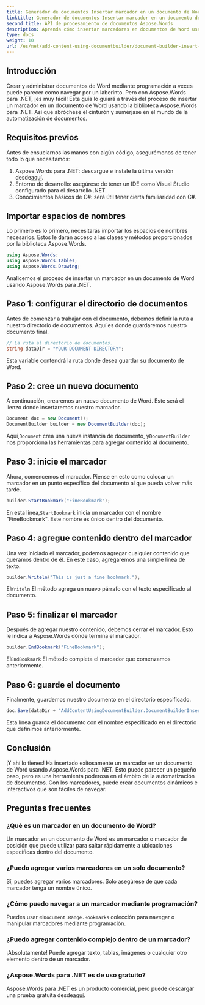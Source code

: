 ```yaml
---
title: Generador de documentos Insertar marcador en un documento de Word
linktitle: Generador de documentos Insertar marcador en un documento de Word
second_title: API de procesamiento de documentos Aspose.Words
description: Aprenda cómo insertar marcadores en documentos de Word usando Aspose.Words para .NET con esta guía detallada paso a paso. Perfecto para la automatización de documentos.
type: docs
weight: 10
url: /es/net/add-content-using-documentbuilder/document-builder-insert-bookmark/
---
```

## Introducción

Crear y administrar documentos de Word mediante programación a veces puede parecer como navegar por un laberinto. Pero con Aspose.Words para .NET, ¡es muy fácil! Esta guía lo guiará a través del proceso de insertar un marcador en un documento de Word usando la biblioteca Aspose.Words para .NET. Así que abróchese el cinturón y sumérjase en el mundo de la automatización de documentos.

## Requisitos previos

Antes de ensuciarnos las manos con algún código, asegurémonos de tener todo lo que necesitamos:

1.  Aspose.Words para .NET: descargue e instale la última versión desde[aquí](https://releases.aspose.com/words/net/).
2. Entorno de desarrollo: asegúrese de tener un IDE como Visual Studio configurado para el desarrollo .NET.
3. Conocimientos básicos de C#: será útil tener cierta familiaridad con C#.

## Importar espacios de nombres

Lo primero es lo primero, necesitarás importar los espacios de nombres necesarios. Estos le darán acceso a las clases y métodos proporcionados por la biblioteca Aspose.Words.

```csharp
using Aspose.Words;
using Aspose.Words.Tables;
using Aspose.Words.Drawing;
```

Analicemos el proceso de insertar un marcador en un documento de Word usando Aspose.Words para .NET.

## Paso 1: configurar el directorio de documentos

Antes de comenzar a trabajar con el documento, debemos definir la ruta a nuestro directorio de documentos. Aquí es donde guardaremos nuestro documento final.

```csharp
// La ruta al directorio de documentos.
string dataDir = "YOUR DOCUMENT DIRECTORY";
```

Esta variable contendrá la ruta donde desea guardar su documento de Word.

## Paso 2: cree un nuevo documento

A continuación, crearemos un nuevo documento de Word. Este será el lienzo donde insertaremos nuestro marcador.

```csharp
Document doc = new Document();
DocumentBuilder builder = new DocumentBuilder(doc);
```

 Aquí,`Document` crea una nueva instancia de documento, y`DocumentBuilder` nos proporciona las herramientas para agregar contenido al documento.

## Paso 3: inicie el marcador

Ahora, comencemos el marcador. Piense en esto como colocar un marcador en un punto específico del documento al que pueda volver más tarde.

```csharp
builder.StartBookmark("FineBookmark");
```

 En esta línea,`StartBookmark` inicia un marcador con el nombre "FineBookmark". Este nombre es único dentro del documento.

## Paso 4: agregue contenido dentro del marcador

Una vez iniciado el marcador, podemos agregar cualquier contenido que queramos dentro de él. En este caso, agregaremos una simple línea de texto.

```csharp
builder.Writeln("This is just a fine bookmark.");
```

 El`Writeln` El método agrega un nuevo párrafo con el texto especificado al documento.

## Paso 5: finalizar el marcador

Después de agregar nuestro contenido, debemos cerrar el marcador. Esto le indica a Aspose.Words dónde termina el marcador.

```csharp
builder.EndBookmark("FineBookmark");
```

 El`EndBookmark` El método completa el marcador que comenzamos anteriormente.

## Paso 6: guarde el documento

Finalmente, guardemos nuestro documento en el directorio especificado.

```csharp
doc.Save(dataDir + "AddContentUsingDocumentBuilder.DocumentBuilderInsertBookmark.docx");
```

Esta línea guarda el documento con el nombre especificado en el directorio que definimos anteriormente.

## Conclusión

¡Y ahí lo tienes! Ha insertado exitosamente un marcador en un documento de Word usando Aspose.Words para .NET. Esto puede parecer un pequeño paso, pero es una herramienta poderosa en el ámbito de la automatización de documentos. Con los marcadores, puede crear documentos dinámicos e interactivos que son fáciles de navegar.

## Preguntas frecuentes

### ¿Qué es un marcador en un documento de Word?
Un marcador en un documento de Word es un marcador o marcador de posición que puede utilizar para saltar rápidamente a ubicaciones específicas dentro del documento.

### ¿Puedo agregar varios marcadores en un solo documento?
Sí, puedes agregar varios marcadores. Solo asegúrese de que cada marcador tenga un nombre único.

### ¿Cómo puedo navegar a un marcador mediante programación?
 Puedes usar el`Document.Range.Bookmarks` colección para navegar o manipular marcadores mediante programación.

### ¿Puedo agregar contenido complejo dentro de un marcador?
¡Absolutamente! Puede agregar texto, tablas, imágenes o cualquier otro elemento dentro de un marcador.

### ¿Aspose.Words para .NET es de uso gratuito?
Aspose.Words para .NET es un producto comercial, pero puede descargar una prueba gratuita desde[aquí](https://releases.aspose.com/).